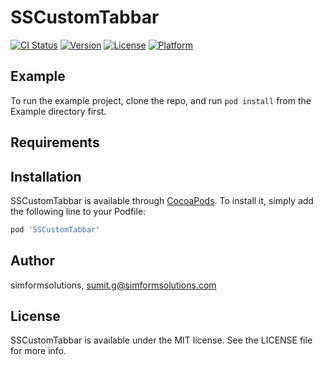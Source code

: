 # SSCustomTabbar

[![CI Status](https://img.shields.io/travis/simformsolutions/SSCustomTabbar.svg?style=flat)](https://travis-ci.org/simformsolutions/SSCustomTabbar)
[![Version](https://img.shields.io/cocoapods/v/SSCustomTabbar.svg?style=flat)](https://cocoapods.org/pods/SSCustomTabbar)
[![License](https://img.shields.io/cocoapods/l/SSCustomTabbar.svg?style=flat)](https://cocoapods.org/pods/SSCustomTabbar)
[![Platform](https://img.shields.io/cocoapods/p/SSCustomTabbar.svg?style=flat)](https://cocoapods.org/pods/SSCustomTabbar)

## Example

To run the example project, clone the repo, and run `pod install` from the Example directory first.

## Requirements

## Installation

SSCustomTabbar is available through [CocoaPods](https://cocoapods.org). To install
it, simply add the following line to your Podfile:

```ruby
pod 'SSCustomTabbar'
```

## Author

simformsolutions, sumit.g@simformsolutions.com

## License

SSCustomTabbar is available under the MIT license. See the LICENSE file for more info.

